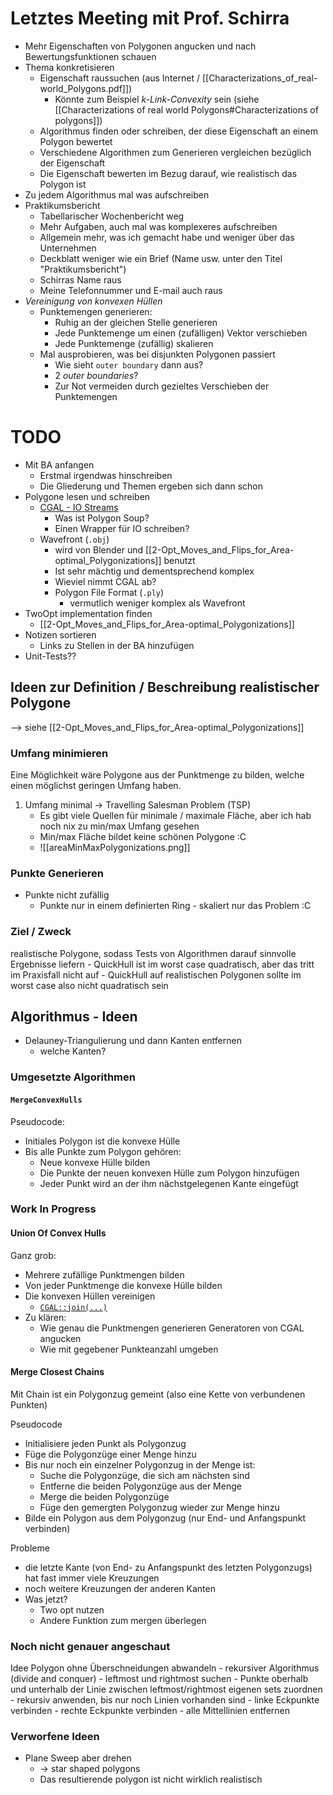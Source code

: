 # Letztes Meeting mit Prof. Schirra
- Mehr Eigenschaften von Polygonen angucken und nach Bewertungsfunktionen schauen
- Thema konkretisieren
	- Eigenschaft raussuchen (aus Internet / [[Characterizations_of_real-world_Polygons.pdf]])
		- Könnte zum Beispiel _k-Link-Convexity_ sein (siehe [[Characterizations of real world Polygons#Characterizations of polygons]])
	- Algorithmus finden oder schreiben, der diese Eigenschaft an einem Polygon bewertet
	- Verschiedene Algorithmen zum Generieren vergleichen bezüglich der Eigenschaft
	- Die Eigenschaft  bewerten im Bezug darauf, wie realistisch das Polygon ist
- Zu jedem Algorithmus mal was aufschreiben
- Praktikumsbericht
	- Tabellarischer Wochenbericht weg
	- Mehr Aufgaben, auch mal was komplexeres aufschreiben
	- Allgemein mehr, was ich gemacht habe und weniger über das Unternehmen
	- Deckblatt weniger wie ein Brief (Name usw. unter den Titel "Praktikumsbericht")
	- Schirras Name raus
	- Meine Telefonnummer und E-mail auch raus
- _Vereinigung von konvexen Hüllen_
	- Punktemengen generieren:
		- Ruhig an der gleichen Stelle generieren
		- Jede Punktemenge um einen (zufälligen) Vektor verschieben
		- Jede Punktemenge (zufällig) skalieren
	- Mal ausprobieren, was bei disjunkten Polygonen passiert
		- Wie sieht `outer boundary` dann aus?
		- 2 _outer boundaries_?
		- Zur Not vermeiden durch gezieltes Verschieben der Punktemengen

# TODO
- Mit BA anfangen
	- Erstmal irgendwas hinschreiben
	- Die Gliederung und Themen ergeben sich dann schon
- Polygone lesen und schreiben
	- [CGAL - IO Streams](https://doc.cgal.org/latest/Stream_support/IOStreamSupportedFileFormats.html#IOStreamPLY)
		- Was ist Polygon Soup?
		- Einen Wrapper für IO schreiben?
	- Wavefront (`.obj`)
		- wird von Blender und [[2-Opt_Moves_and_Flips_for_Area-optimal_Polygonizations]] benutzt
		- Ist sehr mächtig und dementsprechend komplex
		- Wieviel nimmt CGAL ab?
	  - Polygon File Format (`.ply`)
		  - vermutlich weniger komplex als Wavefront
- TwoOpt implementation finden
	- [[2-Opt_Moves_and_Flips_for_Area-optimal_Polygonizations]]
- Notizen sortieren
	- Links zu Stellen in der BA hinzufügen
- Unit-Tests??

## Ideen zur Definition / Beschreibung realistischer Polygone
--> siehe [[2-Opt_Moves_and_Flips_for_Area-optimal_Polygonizations]]

### Umfang minimieren
Eine Möglichkeit wäre Polygone aus der Punktmenge zu bilden, welche einen möglichst geringen Umfang haben.

1. Umfang minimal -> Travelling Salesman Problem (TSP)
	- Es gibt viele Quellen für minimale / maximale Fläche, aber ich hab noch nix zu min/max Umfang gesehen
	- Min/max Fläche bildet keine schönen Polygone :C
	- ![[areaMinMaxPolygonizations.png]]

### Punkte Generieren
- Punkte nicht zufällig
	- Punkte nur in einem definierten Ring - skaliert nur das Problem :C
	

### Ziel / Zweck
realistische Polygone, sodass Tests von Algorithmen darauf sinnvolle Ergebnisse liefern
	- QuickHull ist im worst case quadratisch, aber das tritt im Praxisfall nicht auf 
	- QuickHull auf realistischen Polygonen sollte im worst case also nicht quadratisch sein

## Algorithmus - Ideen
- Delauney-Triangulierung und dann Kanten entfernen
	- welche Kanten?

### Umgesetzte Algorithmen
#### `MergeConvexHulls`
Pseudocode:
- Initiales Polygon ist die konvexe Hülle
- Bis alle Punkte zum Polygon gehören:
	- Neue konvexe Hülle bilden
	- Die Punkte der neuen konvexen Hülle zum Polygon hinzufügen
	- Jeder Punkt wird an der ihm nächstgelegenen Kante eingefügt

### Work In Progress

#### Union Of Convex Hulls
Ganz grob:
- Mehrere zufällige Punktmengen bilden
- Von jeder Punktmenge die konvexe Hülle bilden
- Die konvexen Hüllen vereinigen
	- [`CGAL::join(...)`](https://doc.cgal.org/latest/Boolean_set_operations_2/group__boolean__join.html)
- Zu klären: 
	- Wie genau die Punktmengen generieren
	  Generatoren von CGAL angucken
	- Wie mit gegebener Punkteanzahl umgeben
#### Merge Closest Chains
Mit Chain ist ein Polygonzug gemeint (also eine Kette von verbundenen Punkten)

Pseudocode
- Initialisiere jeden Punkt als Polygonzug 
- Füge die Polygonzüge einer Menge hinzu
- Bis nur noch ein einzelner Polygonzug in der Menge ist:
	- Suche die Polygonzüge, die sich am nächsten sind
	- Entferne die beiden Polygonzüge aus der Menge
	- Merge die beiden Polygonzüge
	- Füge den gemergten Polygonzug wieder zur Menge hinzu
- Bilde ein Polygon aus dem Polygonzug (nur End- und Anfangspunkt verbinden)

Probleme
- die letzte Kante (von End- zu Anfangspunkt des letzten Polygonzugs) hat fast immer viele Kreuzungen
- noch weitere Kreuzungen der anderen Kanten
- Was jetzt?
	- Two opt nutzen
	- Andere Funktion zum mergen überlegen

### Noch nicht genauer angeschaut
Idee Polygon ohne Überschneidungen abwandeln
	- rekursiver Algorithmus (divide and conquer)
	- leftmost und rightmost suchen
	- Punkte oberhalb und unterhalb der Linie zwischen leftmost/rightmost eigenen sets zuordnen
	- rekursiv anwenden, bis nur noch Linien vorhanden sind
	- linke Eckpunkte verbinden
	- rechte Eckpunkte verbinden
	- alle Mittellinien entfernen

### Verworfene Ideen
- Plane Sweep aber drehen 
	- -> star shaped polygons
	- Das resultierende polygon ist nicht wirklich realistisch

